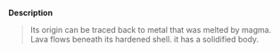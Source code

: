 **Description**
> Its origin can be traced back to metal that was melted by magma. Lava flows beneath its hardened shell. it has a solidified body.